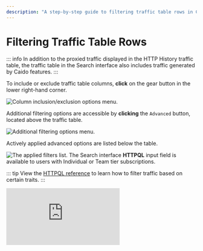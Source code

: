 ```yaml
---
description: "A step-by-step guide to filtering traffic table rows in Caido's Search interface using column options, advanced filters, and HTTPQL expressions."
---
```


# Filtering Traffic Table Rows

::: info
In addition to the proxied traffic displayed in the HTTP History traffic table, the traffic table in the Search interface also includes traffic generated by Caido features.
:::

To include or exclude traffic table columns, **click** on the gear button <code><Icon icon="fas fa-gear" /></code> in the lower right-hand corner.

<img alt="Column inclusion/exclusion options menu." src="/_images/search_table.png" center>

Additional filtering options are accessible by **clicking** the `Advanced` button, located above the traffic table.

<img alt="Additional filtering options menu." src="/_images/search_advanced_options.png" center>

Actively applied advanced options are listed below the table.

<img alt="The applied filters list." src="/_images/search_applied.png" center>

<ProContainer>
The Search interface <b>HTTPQL</b> input field is available to users with Individual or Team tier subscriptions.
</ProContainer>

::: tip
View the [HTTPQL reference](/reference/httpql.md) to learn how to filter traffic based on certain traits.
:::

<div class="video small">
  <iframe src="https://www.youtube.com/embed/MZGr_u22UiA?si=IHDYqnGQ687BE8Qd" title="YouTube video player." frameborder="0"></iframe>
</div>
